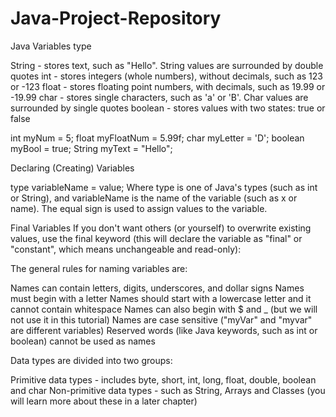 # Java-Project-Repository


Java Variables type

String - stores text, such as "Hello". String values are surrounded by double quotes
int - stores integers (whole numbers), without decimals, such as 123 or -123
float - stores floating point numbers, with decimals, such as 19.99 or -19.99
char - stores single characters, such as 'a' or 'B'. Char values are surrounded by single quotes
boolean - stores values with two states: true or false


int myNum = 5;
float myFloatNum = 5.99f;
char myLetter = 'D';
boolean myBool = true;
String myText = "Hello";



Declaring (Creating) Variables

type variableName = value;
Where type is one of Java's types (such as int or String), and variableName is the name of the variable (such as x or name). The equal sign is used to assign values to the variable.



Final Variables
If you don't want others (or yourself) to overwrite existing values, use the final keyword (this will declare the variable as "final" or "constant", which means unchangeable and read-only):


The general rules for naming variables are:

Names can contain letters, digits, underscores, and dollar signs
Names must begin with a letter
Names should start with a lowercase letter and it cannot contain whitespace
Names can also begin with $ and _ (but we will not use it in this tutorial)
Names are case sensitive ("myVar" and "myvar" are different variables)
Reserved words (like Java keywords, such as int or boolean) cannot be used as names

Data types are divided into two groups:

Primitive data types - includes byte, short, int, long, float, double, boolean and char
Non-primitive data types - such as String, Arrays and Classes (you will learn more about these in a later chapter)
